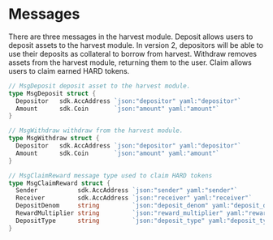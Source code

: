 <!--
order: 3
-->

# Messages

There are three messages in the harvest module. Deposit allows users to deposit assets to the harvest module. In version 2, depositors will be able to use their deposits as collateral to borrow from harvest. Withdraw removes assets from the harvest module, returning them to the user. Claim allows users to claim earned HARD tokens.

```go
// MsgDeposit deposit asset to the harvest module.
type MsgDeposit struct {
  Depositor   sdk.AccAddress `json:"depositor" yaml:"depositor"`
  Amount      sdk.Coin       `json:"amount" yaml:"amount"`
}

// MsgWithdraw withdraw from the harvest module.
type MsgWithdraw struct {
  Depositor   sdk.AccAddress `json:"depositor" yaml:"depositor"`
  Amount      sdk.Coin       `json:"amount" yaml:"amount"`
}

// MsgClaimReward message type used to claim HARD tokens
type MsgClaimReward struct {
  Sender           sdk.AccAddress `json:"sender" yaml:"sender"`
  Receiver         sdk.AccAddress `json:"receiver" yaml:"receiver"`
  DepositDenom     string         `json:"deposit_denom" yaml:"deposit_denom"`
  RewardMultiplier string         `json:"reward_multiplier" yaml:"reward_multiplier"`
  DepositType      string         `json:"deposit_type" yaml:"deposit_type"`
}
```
